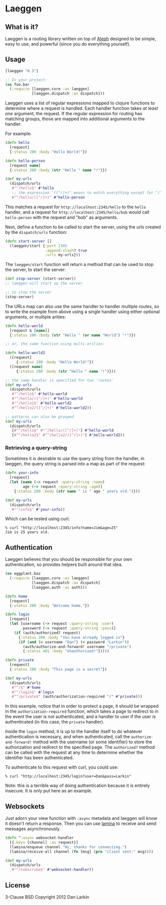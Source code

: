 # Laeggen

## What is it?

Laeggen is a routing library written on top of
[Aleph](https://github.com/ztellman/aleph/) designed to be simple,
easy to use, and powerful (since you do everything yourself).

## Usage

```clojure
[laeggen "0.3"]

;; In your project:
(ns foo.bar
  (:require [laeggen.core :as laeggen]
            [laeggen.dispatch :as dispatch]))
```

Laeggen uses a list of regular expressions mapped to clojure functions
to determine where a request is handled. Each handler function takes
_at least one_ argument, the request. If the regular expression for
routing has matching groups, those are mapped into additional
arguments to the handler.

For example:

```clojure
(defn hello
  [request]
  {:status 200 :body "Hello World!"})

(defn hello-person
  [request name]
  {:status 200 :body (str "Hello " name "!")})

(def my-urls
  (dispatch/urls
   #"^/hello$" #'hello
   ;; the expression "([^/]+)" means to match everything except for "/"
   #"^/hello/([^/]+)" #'hello-person
```

This matches a request for `http://localhost:2345/hello` to the
`hello` handler, and a request for `http://localhost:2345/hello/bob`
would call `hello-person` with the request and "bob" as arguments.

Next, define a function to be called to start the server, using the
urls created by the `dispatch/urls` function:

```clojure
(defn start-server []
  (laeggen/start {:port 2345
                  :append-slash? true
                  :urls my-urls}))
```

The `laeggen/start` function will return a method that can be used to
stop the server, to start the server:

```clojure
(def stop-server (start-server))
;; laeggen will start up the server

;; to stop the server
(stop-server)
```

The URLs map can also use the same handler to handler multiple routes,
so to write the example from above using a single handler using either
optional arguments, or multiple arities:

```clojure
(defn hello-world
  [request & [name]]
  {:status 200 :body (str "Hello " (or name "World") "!")})

;; or, the same function using multi-arities:

(defn hello-world2
  ([request]
     {:status 200 :body "Hello World!"})
  ([request name]
     {:status 200 :body (str "Hello " name "!")}))

;; the same handler is specified for two 'routes'
(def my-urls
  (dispatch/urls
   #"^/hello$" #'hello-world
   #"^/hello/([^/]+)" #'hello-world
   #"^/hello2$" #'hello-world2
   #"^/hello2/([^/]+)" #'hello-world2))

;; patterns can also be grouped
(def my-urls
  (dispatch/urls
   [#"^/hello$" #"^/hello/([^/]+)"] #'hello-world
   [#"^/hello2$" #"^/hello2/([^/]+)"] #'hello-world2))
```

### Retrieving a query-string

Sometimes it is desirable to use the query string from the handler, in
laeggen, the query string is parsed into a map as part of the request:

```clojure
(defn your-info
  [request]
  (let [name (-> request :query-string :name)
        age (-> request :query-string :age)]
    {:status 200 :body (str name " is " age " years old.")}))

(def my-urls
  (dispatch/urls
   #"^/info$" #'your-info))
```

Which can be tested using curl:

```
% curl "http://localhost:2345/info?name=Jim&age=25"
Jim is 25 years old.
```

## Authentication

Laeggen believes that you should be responsible for your own
authentication, so provides helpers built around that idea.

```clojure
(ns eggplant.baz
  (:require [laeggen.core :as laeggen]
            [laeggen.dispatch :as dispatch]
            [laeggen.auth :as auth]))

(defn home
  [request]
  {:status 200 :body "Welcome home."})

(defn login
  [request]
  (let [username (-> request :query-string :user)
        password (-> request :query-string :pass)]
    (if (auth/authorized? request)
      {:status 200 :body "You have already logged in"}
      (if (and (= username "Dan") (= password "Larkin"))
        (auth/authorize-and-forward! username "/private")
        {:status 401 :body "Unauthorized!"}))))

(defn private
  [request]
  {:status 200 :body "This page is a secret"})

(def my-urls
  (dispatch/urls
   #"^/$" #'home
   #"^/login$" #'login
   #"^/private$" (auth/authorization-required "/" #'private)))
```

In this example, notice that in order to protect a page, it should be
wrapped in the `authorization-required` function, which takes a page
to redirect to in the event the user *is not* authenticated, and a
handler to user if the user *is* authenticated (in this case, the
`private` handler).

Inside the `login` method, it is up to the handler itself to do
whatever authentication is necessary, and when authenticated, call the
`authorize-and-forward!` method with the username (or some identifier)
to store the authorization and redirect to the specified page. The
`authorized?` method can be called with the request at any time to
determine whether the identifier has been authenticated.

To authenticate to this request with curl, you could use:

```
% curl "http://localhost:2345/login?user=Dan&pass=Larkin"
```

Note: this is a terrible way of doing authentication because it is
entirely insecure. It is only put here as an example.

## Websockets

Just adorn your view function with `:async` metadata and laeggen will know it doesn't return a response. Then you can use [lamina](https://github.com/ztellman/lamina/) to receive and send messages asynchronously.

```clojure
(defn ^:async websocket-handler
  [{:keys [channel] :as request}]
  (lamina/enqueue channel "Hi, thanks for connecting.")
  (lamina/receive-all channel (fn [msg] (prn "client sent:" msg))))

(def my-urls
  (dispatch/urls
   #"^/subscribe$" #'websocket-handler))
```

## License

3-Clause BSD
Copyright 2012 Dan Larkin
